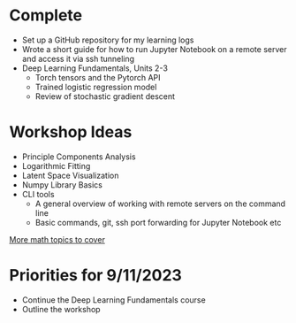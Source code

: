 # Complete
- Set up a GitHub repository for my learning logs
- Wrote a short guide for how to run Jupyter Notebook on a remote server and access it via ssh tunneling
- Deep Learning Fundamentals, Units 2-3
  - Torch tensors and the Pytorch API
  - Trained logistic regression model
  - Review of stochastic gradient descent

# Workshop Ideas
- Principle Components Analysis
- Logarithmic Fitting
- Latent Space Visualization
- Numpy Library Basics
- CLI tools
  - A general overview of working with remote servers on the command line
  - Basic commands, git, ssh port forwarding for Jupyter Notebook etc

[More math topics to cover](https://cds.nyu.edu/math-tools/)

# Priorities for 9/11/2023
- Continue the Deep Learning Fundamentals course
- Outline the workshop

